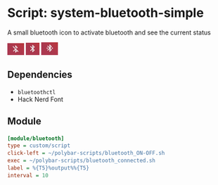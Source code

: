 # Script: system-bluetooth-simple

A small bluetooth icon to activate bluetooth and see the current status

![off](screenshots/off.png) ![on](screenshots/on.png) ![conneted](screenshots/connected.png)

## Dependencies

* `bluetoothctl`
* Hack Nerd Font


## Module

```ini
[module/bluetooth]
type = custom/script
click-left = ~/polybar-scripts/bluetooth_ON-OFF.sh
exec = ~/polybar-scripts/bluetooth_connected.sh
label = %{T5}%output%%{T5}
interval = 10
```
